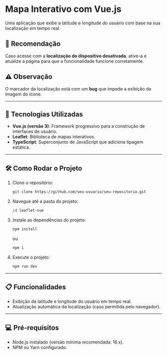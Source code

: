 # Mapa Interativo com Vue.js

Uma aplicação que exibe a latitude e longitude do usuário com base na sua localização em tempo real.

## 📌 Recomendação 
Caso acesse com a **localização do dispositivo desativada**, ative-a e atualize a página para que a funcionalidade funcione corretamente.

## ⚠️ Observação 
O marcador da localização está com um **bug** que impede a exibição da imagem do ícone. 

---

## 🚀 Tecnologias Utilizadas
- **Vue.js (versão 3)**: Framework progressivo para a construção de interfaces de usuário.
- **Leaflet**: Biblioteca de mapas interativos.
- **TypeScript**: Superconjunto de JavaScript que adiciona tipagem estática.

---

## 🛠️ Como Rodar o Projeto
1. Clone o repositório:
   
   ```bash
   git clone https://github.com/seu-usuario/seu-repositorio.git
   ```

2. Navegue até a pasta do projeto:

    ```bash
    cd leaflet-vue
    ```

3. Instale as dependências do projeto:
  
    ```bash
    npm install
    ```

    ou 

    ```bash
    npm i
    ```

4. Execute o projeto:

    ```bash
    npm run dev
    ```

---

## 📋 Funcionalidades
- Exibição da latitude e longitude do usuário em tempo real.
- Atualização automática da localização (caso permitida pelo navegador).

---

## 💻 Pré-requisitos
- Node.js instalado (versão mínima recomendada: 16.x).
- NPM ou Yarn configurado.
